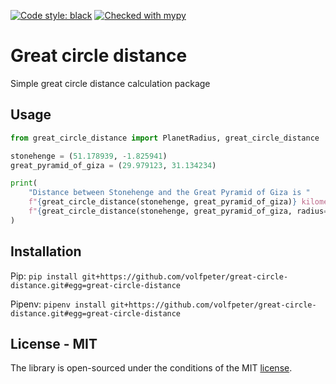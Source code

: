 [![Code style: black](https://img.shields.io/badge/code%20style-black-000000.svg)](https://github.com/psf/black)
[![Checked with mypy](http://www.mypy-lang.org/static/mypy_badge.svg)](http://mypy-lang.org/)

# Great circle distance

Simple great circle distance calculation package

## Usage

```python
from great_circle_distance import PlanetRadius, great_circle_distance

stonehenge = (51.178939, -1.825941)
great_pyramid_of_giza = (29.979123, 31.134234)

print(
    "Distance between Stonehenge and the Great Pyramid of Giza is "
    f"{great_circle_distance(stonehenge, great_pyramid_of_giza)} kilometers or "
    f"{great_circle_distance(stonehenge, great_pyramid_of_giza, radius=PlanetRadius.earth_mi)} miles."
)
```

## Installation

Pip: `pip install git+https://github.com/volfpeter/great-circle-distance.git#egg=great-circle-distance`

Pipenv: `pipenv install git+https://github.com/volfpeter/great-circle-distance.git#egg=great-circle-distance`

## License - MIT

The library is open-sourced under the conditions of the MIT [license](https://choosealicense.com/licenses/mit/).
